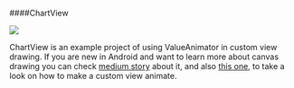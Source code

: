 

####ChartView

![](https://github.com/romandanylyk/ChartView/blob/master/assets/chart_view.gif)

ChartView is an example project of using ValueAnimator in custom view drawing. If you are new in Android and want to learn more about canvas drawing you can check [medium story](https://medium.com/p/8604ab3967b3) about it, and also [this one](https://medium.com/@romandanylyk96/android-draw-a-custom-view-ef79fe2ff54b), to take a look on how to make a custom view animate. 
